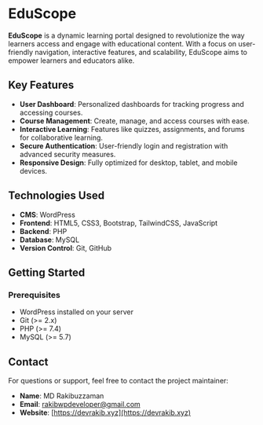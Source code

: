 # EduScope

**EduScope** is a dynamic learning portal designed to revolutionize the way learners access and engage with educational content. With a focus on user-friendly navigation, interactive features, and scalability, EduScope aims to empower learners and educators alike.

## Key Features
- **User Dashboard**: Personalized dashboards for tracking progress and accessing courses.
- **Course Management**: Create, manage, and access courses with ease.
- **Interactive Learning**: Features like quizzes, assignments, and forums for collaborative learning.
- **Secure Authentication**: User-friendly login and registration with advanced security measures.
- **Responsive Design**: Fully optimized for desktop, tablet, and mobile devices.

## Technologies Used
- **CMS**: WordPress
- **Frontend**: HTML5, CSS3, Bootstrap, TailwindCSS, JavaScript
- **Backend**: PHP
- **Database**: MySQL
- **Version Control**: Git, GitHub

## Getting Started
### Prerequisites
- WordPress installed on your server
- Git (>= 2.x)
- PHP (>= 7.4)
- MySQL (>= 5.7)

## Contact
For questions or support, feel free to contact the project maintainer:
- **Name**: MD Rakibuzzaman
- **Email**: rakibwpdeveloper@gmail.com
- **Website**: [https://devrakib.xyz](https://devrakib.xyz)
